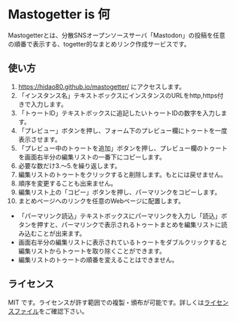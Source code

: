 # Mastogetter is 何

Mastogetterとは、分散SNSオープンソースサーバ「Mastodon」の投稿を任意の順番で表示する、togetter的なまとめリンク作成サービスです。

## 使い方

1. https://hidao80.github.io/mastogetter/ にアクセスします。
2. 「インスタンス名」テキストボックスにインスタンスのURLをhttp,https付きで入力します。
3. 「トゥートID」テキストボックスに追記したいトゥートIDの数字を入力します。
4. 「プレビュー」ボタンを押し、フォーム下のプレビュー欄にトゥートを一度表示させます。
5. 「プレビュー中のトゥートを追加」ボタンを押し、プレビュー欄のトゥートを画面右半分の編集リストの一番下にコピーします。
6. 必要な数だけ3.～5.を繰り返します。
7. 編集リストのトゥートをクリックすると削除します。もとには戻せません。
8. 順序を変更することも出来ません。
9. 編集リスト上の「コピー」ボタンを押し、パーマリンクをコピーします。
10. まとめページへのリンクを任意のWebページに配置します。

- 「パーマリンク読込」テキストボックスにパーマリンクを入力し「読込」ボタンを押すと、パーマリンクで表示されるトゥートまとめを編集リストに読み込むことが出来ます。
- 画面右半分の編集リストに表示されているトゥートをダブルクリックすると編集リストからトゥートを取り除くことができます。
- 編集リストのトゥートの順番を変えることはできません。

## ライセンス

MIT です。ライセンスが許す範囲での複製・頒布が可能です。詳しくは[ライセンスファイル](LICENSE)をご確認下さい。
